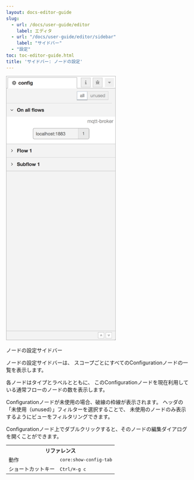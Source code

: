 ```yaml
---
layout: docs-editor-guide
slug:
  - url: /docs/user-guide/editor
    label: エディタ
  - url: "/docs/user-guide/editor/sidebar"
    label: "サイドバー"
  - "設定"
toc: toc-editor-guide.html
title: 'サイドバー: ノードの設定'
---
```


<div style="width: 300px" class="figure align-right">
  <img src="../images/editor-sidebar-config-nodes.png" alt="Configuration nodes Sidebar">
  <p class="caption">ノードの設定サイドバー</p>
</div>

ノードの設定サイドバーは、
スコープごとにすべてのConfigurationノードの一覧を表示します。

各ノードはタイプとラベルとともに、
このConfigurationノードを現在利用している通常フローのノードの数を表示します。

Configurationノードが未使用の場合、破線の枠線が表示されます。
ヘッダの「未使用（unused）」フィルターを選択することで、
未使用のノードのみ表示するようにビューをフィルタリングできます。

Configurationノード上でダブルクリックすると、そのノードの編集ダイアログを開くことができます。

<table class="action-ref inline">
 <tr><th colspan="2">リファレンス</th></tr>
 <tr><td>動作</td><td><code>core:show-config-tab</code></td></tr>
 <tr><td>ショートカットキー</td><td><code>Ctrl/⌘-g c</code></td></tr>
</table>
